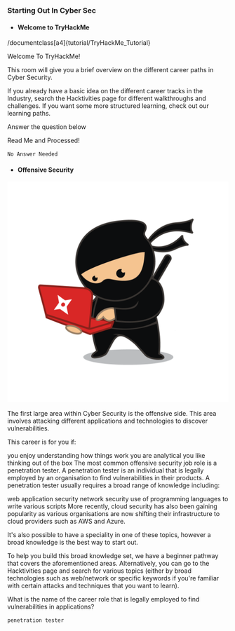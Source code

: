 ### Starting Out In Cyber Sec
- #### Welcome to TryHackMe

/documentclass[a4]{tutorial/TryHackMe_Tutorial}

Welcome To TryHackMe! 

This room will give you a brief overview on the different career paths in Cyber Security. 

If you already have a basic idea on the different career tracks in the Industry, search the Hacktivities page for different walkthroughs and challenges. If you want some more structured learning, check out our learning paths.

Answer the question below

Read Me and Processed!
```
No Answer Needed
```

- #### Offensive Security

![](img/ninja.png)

The first large area within Cyber Security is the offensive side. This area involves attacking different applications and technologies to discover vulnerabilities.

This career is for you if:

you enjoy understanding how things work
you are analytical
you like thinking out of the box
The most common offensive security job role is a penetration tester. A penetration tester is an individual that is legally employed by an organisation to find vulnerabilities in their products. A penetration tester usually requires a broad range of knowledge including:

web application security
network security
use of programming languages to write various scripts
More recently, cloud security has also been gaining popularity as various organisations are now shifting their infrastructure to cloud providers such as AWS and Azure.

It's also possible to have a speciality in one of these topics, however a broad knowledge is the best way to start out.

To help you build this broad knowledge set, we have a beginner pathway that covers the aforementioned areas. Alternatively, you can go to the Hacktivities page and search for various topics (either by broad technologies such as web/network or specific keywords if you're familiar with certain attacks and techniques that you want to learn).

What is the name of the career role that is legally employed to find vulnerabilities in applications?
```
penetration tester
```